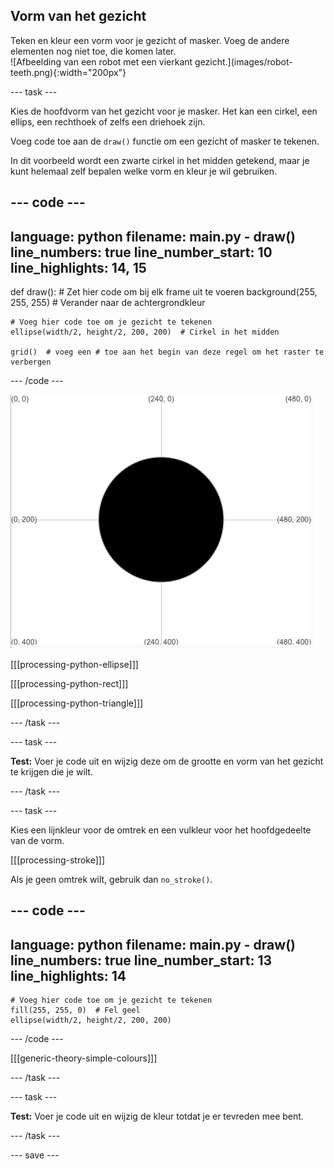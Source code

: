 ## Vorm van het gezicht

<div style="display: flex; flex-wrap: wrap">
<div style="flex-basis: 200px; flex-grow: 1; margin-right: 15px;">
Teken en kleur een vorm voor je gezicht of masker. Voeg de andere elementen nog niet toe, die komen later.
</div>
<div>
![Afbeelding van een robot met een vierkant gezicht.](images/robot-teeth.png){:width="200px"}
</div>
</div>

--- task ---

Kies de hoofdvorm van het gezicht voor je masker. Het kan een cirkel, een ellips, een rechthoek of zelfs een driehoek zijn.

Voeg code toe aan de `draw()` functie om een gezicht of masker te tekenen.

In dit voorbeeld wordt een zwarte cirkel in het midden getekend, maar je kunt helemaal zelf bepalen welke vorm en kleur je wil gebruiken.

--- code ---
---
language: python
filename: main.py - draw()
line_numbers: true
line_number_start: 10
line_highlights: 14, 15
---

def draw():
    # Zet hier code om bij elk frame uit te voeren
    background(255, 255, 255)  # Verander naar de achtergrondkleur
    
    # Voeg hier code toe om je gezicht te tekenen
    ellipse(width/2, height/2, 200, 200)  # Cirkel in het midden
    
    grid()  # voeg een # toe aan het begin van deze regel om het raster te verbergen
  
--- /code ---

![Het uitvoergebied met een zwarte cirkel in het midden van het raster.](images/black-circle.png)

[[[processing-python-ellipse]]]


[[[processing-python-rect]]]


[[[processing-python-triangle]]]

--- /task ---

--- task ---

**Test:** Voer je code uit en wijzig deze om de grootte en vorm van het gezicht te krijgen die je wilt.

--- /task ---

--- task ---

Kies een lijnkleur voor de omtrek en een vulkleur voor het hoofdgedeelte van de vorm.

[[[processing-stroke]]]

Als je geen omtrek wilt, gebruik dan `no_stroke()`.

--- code ---
---
language: python
filename: main.py - draw()
line_numbers: true
line_number_start: 13
line_highlights: 14
---

    # Voeg hier code toe om je gezicht te tekenen
    fill(255, 255, 0)  # Fel geel
    ellipse(width/2, height/2, 200, 200)
  
--- /code ---

[[[generic-theory-simple-colours]]]

--- /task ---

--- task ---

**Test:** Voer je code uit en wijzig de kleur totdat je er tevreden mee bent.

--- /task ---

--- save ---
